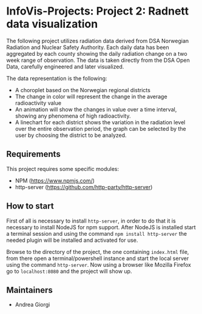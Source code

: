 # InfoVis-Projects: Project 2: Radnett data visualization


The following project utilizes radiation data derived from DSA Norwegian Radiation and Nuclear Safety Authority. Each daily data has been aggregated by each county
showing the daily radiation change on a two week range of observation. The data is taken directly from the DSA Open Data, carefully engineered and later visualized. 

The data representation is the following:
* A choroplet based on the Norwegian regional districts
* The change in color will represent the change in the average radioactivity value
* An animation will show the changes in value over a time interval, showing any phenomena of high radioactivity.
* A linechart for each district shows the variation in the radiation level over the entire observation period, the graph can be selected by the user by choosing the district to be analyzed.

Requirements
------------

This project requires some specific modules:

 * NPM (https://www.npmjs.com/)
 * http-server (https://github.com/http-party/http-server)

How to start
------------

First of all is necessary to install ```http-server```, in order to do that it is necessary to install NodeJS for npm support. After NodeJS is installed start a terminal session and using the command ```npm install http-server``` the needed plugin will be installed and activated for use. 

Browse to the directory of the project, the one containing ```index.html``` file, from there open a terminal/powershell instance and start the local server using the command ```http-server```. Now using a browser like Mozilla Firefox go to ```localhost:8080``` and the project will show up. 

Maintainers
------------

- Andrea Giorgi
